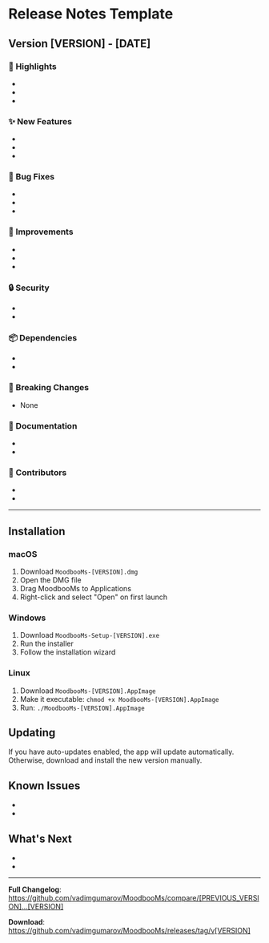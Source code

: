 # Release Notes Template

## Version [VERSION] - [DATE]

### 🎉 Highlights
<!-- Summarize the most important changes in 2-3 bullet points -->
- 
- 
- 

### ✨ New Features
<!-- List new features added in this release -->
- 
- 
- 

### 🐛 Bug Fixes
<!-- List bugs that were fixed -->
- 
- 
- 

### 💪 Improvements
<!-- List performance improvements, refactoring, or other enhancements -->
- 
- 
- 

### 🔒 Security
<!-- List any security improvements or fixes -->
- 
- 

### 📦 Dependencies
<!-- List major dependency updates -->
- 
- 

### 🚨 Breaking Changes
<!-- List any breaking changes that require user action -->
- None

### 📝 Documentation
<!-- List documentation updates -->
- 
- 

### 👥 Contributors
<!-- List contributors to this release -->
- 
- 

---

## Installation

### macOS
1. Download `MoodbooMs-[VERSION].dmg`
2. Open the DMG file
3. Drag MoodbooMs to Applications
4. Right-click and select "Open" on first launch

### Windows
1. Download `MoodbooMs-Setup-[VERSION].exe`
2. Run the installer
3. Follow the installation wizard

### Linux
1. Download `MoodbooMs-[VERSION].AppImage`
2. Make it executable: `chmod +x MoodbooMs-[VERSION].AppImage`
3. Run: `./MoodbooMs-[VERSION].AppImage`

## Updating

If you have auto-updates enabled, the app will update automatically. Otherwise, download and install the new version manually.

## Known Issues
<!-- List any known issues in this release -->
- 
- 

## What's Next
<!-- Preview upcoming features -->
- 
- 

---

**Full Changelog**: https://github.com/vadimgumarov/MoodbooMs/compare/[PREVIOUS_VERSION]...[VERSION]

**Download**: https://github.com/vadimgumarov/MoodbooMs/releases/tag/v[VERSION]